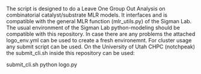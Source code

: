 The script is designed to do a Leave One Group Out Analysis on combinatorial catalyst/substrate MLR models.
It interfaces and is compatible with the general MLR function (mlr_utils.py) of the Sigman Lab.
The usual environment of the Sigman Lab python-modeling should be compatible with this repository. In case there are any problems the attached logo_env.yml can be used to create a fresh environemnt.
For cluster usage any submit script can be used. On the University of Utah CHPC (notchpeak) the submit_cli.sh inside this repository can be used:


submit_cli.sh python logo.py



